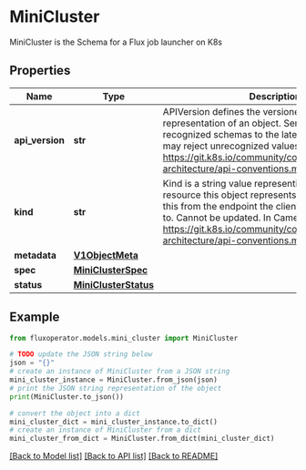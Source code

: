 # MiniCluster

MiniCluster is the Schema for a Flux job launcher on K8s

## Properties

Name | Type | Description | Notes
------------ | ------------- | ------------- | -------------
**api_version** | **str** | APIVersion defines the versioned schema of this representation of an object. Servers should convert recognized schemas to the latest internal value, and may reject unrecognized values. More info: https://git.k8s.io/community/contributors/devel/sig-architecture/api-conventions.md#resources | [optional] 
**kind** | **str** | Kind is a string value representing the REST resource this object represents. Servers may infer this from the endpoint the client submits requests to. Cannot be updated. In CamelCase. More info: https://git.k8s.io/community/contributors/devel/sig-architecture/api-conventions.md#types-kinds | [optional] 
**metadata** | [**V1ObjectMeta**](V1ObjectMeta.md) |  | [optional] 
**spec** | [**MiniClusterSpec**](MiniClusterSpec.md) |  | [optional] 
**status** | [**MiniClusterStatus**](MiniClusterStatus.md) |  | [optional] 

## Example

```python
from fluxoperator.models.mini_cluster import MiniCluster

# TODO update the JSON string below
json = "{}"
# create an instance of MiniCluster from a JSON string
mini_cluster_instance = MiniCluster.from_json(json)
# print the JSON string representation of the object
print(MiniCluster.to_json())

# convert the object into a dict
mini_cluster_dict = mini_cluster_instance.to_dict()
# create an instance of MiniCluster from a dict
mini_cluster_from_dict = MiniCluster.from_dict(mini_cluster_dict)
```
[[Back to Model list]](../README.md#documentation-for-models) [[Back to API list]](../README.md#documentation-for-api-endpoints) [[Back to README]](../README.md)


